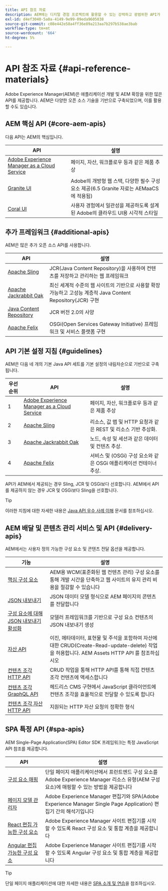 ```yaml
---
title: API 참조 자료
description: AEM에는 디지털 경험 프로젝트에 활용할 수 있는 강력하고 광범위한 API가 있습니다.
exl-id: d4ef3040-5a0a-4149-9e99-09eda9605038
source-git-commit: c08e442e58a4ff36e89a213aa7b297b538ae3bab
workflow-type: tm+mt
source-wordcount: '664'
ht-degree: 5%

---
```


# API 참조 자료 {#api-reference-materials}

Adobe Experience Manager(AEM)은 애플리케이션 개발 및 AEM 확장을 위한 많은 API를 제공합니다. AEM은 다양한 오픈 소스 기술을 기반으로 구축되었으며, 이를 활용할 수도 있습니다.

## AEM 핵심 API {#core-aem-apis}

다음 API는 AEM의 핵심입니다.

| API | 설명 |
|---|---|
| [Adobe Experience Manager as a Cloud Service](https://www.adobe.io/experience-manager/reference-materials/cloud-service/javadoc/index.html) | 페이지, 자산, 워크플로우 등과 같은 제품 추상 |
| [Granite UI](https://helpx.adobe.com/experience-manager/6-5/sites/developing/using/reference-materials/granite-ui/api/jcr_root/libs/granite/ui/index.html#) | Adobe의 개방형 웹 스택, 다양한 필수 구성 요소 제공(6.5 Granite 자료는 AEMaaCS에 적용됨) |
| [Coral UI](https://opensource.adobe.com/coral-spectrum/documentation/) | 사용자 경험에서 일관성을 제공하도록 설계된 Adobe의 클라우드 UI용 시각적 스타일 |

<!---
|Editor core JavaScript API reference|Provides all the base objects and concepts to support authoring of content resources|
--->

## 추가 프레임워크 {#additional-apis}

AEM은 많은 추가 오픈 소스 API를 사용합니다.

| API | 설명 |
|---|---|
| [Apache Sling](https://sling.apache.org/apidocs/sling11/) | JCR(Java Content Repository)을 사용하여 컨텐츠를 저장하고 관리하는 웹 프레임워크 |
| [Apache Jackrabbit Oak](http://jackrabbit.apache.org/oak/docs/oak_api/overview.html) | 최신 세계적 수준의 웹 사이트의 기반으로 사용할 확장 가능하고 고성능 계층적 Java Content Repository(JCR) 구현 |
| [Java Content Repository](https://www.adobe.io/experience-manager/reference-materials/spec/javax.jcr/javadocs/jcr-2.0/index.html) | JCR 버전 2.0의 사양 |
| [Apache Felix](https://felix.apache.org) | OSGi(Open Services Gateway Initiative) 프레임워크 및 서비스 플랫폼 구현 |

## API 기본 설정 지침 {#guidelines}

AEM은 다음 네 개의 기본 Java API 세트를 기본 설정의 내림차순으로 기반으로 구축됩니다.

| 우선 순위 | API | 설명 |
|---|---|---|
| 1 | [Adobe Experience Manager as a Cloud Service](https://www.adobe.io/experience-manager/reference-materials/cloud-service/javadoc/index.html) | 페이지, 자산, 워크플로우 등과 같은 제품 추상 |
| 2 | [Apache Sling](https://sling.apache.org/apidocs/sling11/) | 리소스, 값 맵 및 HTTP 요청과 같은 REST 및 리소스 기반 추상화. |
| 3 | [Apache Jackrabbit Oak](http://jackrabbit.apache.org/oak/docs/oak_api/overview.html) | 노드, 속성 및 세션과 같은 데이터 및 컨텐츠 추상. |
| 4 | [Apache Felix](https://felix.apache.org/) | 서비스 및 (OSGi) 구성 요소와 같은 OSGi 애플리케이션 컨테이너 추상. |

API가 AEM에서 제공되는 경우 Sling, JCR 및 OSGi보다 선호합니다. AEM에서 API를 제공하지 않는 경우 JCR 및 OSGi보다 Sling을 선호합니다.

>[!TIP]
>
>이러한 지침에 대한 자세한 내용은 [Java API 우수 사례 이해](https://experienceleague.adobe.com/docs/experience-manager-learn/foundation/development/understand-java-api-best-practices.html) 문서를 참조하십시오.

## AEM 배달 및 콘텐츠 관리 서비스 및 API {#delivery-apis}

AEM에서는 사용자 정의 가능한 구성 요소 및 콘텐츠 전달 옵션을 제공합니다.

| 기능 | 설명 |
|---|---|
| [핵심 구성 요소](https://experienceleague.adobe.com/docs/experience-manager-core-components/using/introduction.html?lang=ko-KR) | AEM용 WCM(표준화된 웹 컨텐츠 관리) 구성 요소를 통해 개발 시간을 단축하고 웹 사이트의 유지 관리 비용을 절감할 수 있습니다 |
| [JSON 내보내기](/help/implementing/developing/components/json-exporter.md) | JSON 데이터 모델 형식으로 AEM 페이지의 콘텐츠를 전달합니다 |
| [구성 요소에 대해 JSON 내보내기 활성화](/help/implementing/developing/components/enabling-json-exporter.md) | 모델러 프레임워크를 기반으로 구성 요소 컨텐츠의 JSON 내보내기 생성 |
| [자산 API](/help/assets/mac-api-assets.md) | 이진, 메타데이터, 표현물 및 주석을 포함하여 자산에 대한 CRUD(Create-Read-update-delete) 작업을 허용합니다. AEM Assets HTTP API 를 참조하십시오 |
| [컨텐츠 조각 HTTP API](/help/assets/content-fragments/assets-api-content-fragments.md) | CRUD 작업을 통해 HTTP API를 통해 직접 컨텐츠 조각 컨텐츠에 액세스합니다 |
| [컨텐츠 조각 GraphQL API](/help/assets/content-fragments/graphql-api-content-fragments.md) | 헤드리스 CMS 구현에서 JavaScript 클라이언트에 컨텐츠 조각을 효율적으로 전달할 수 있도록 합니다 |
| [컨텐츠 조각 자산 HTTP API](https://experienceleague.adobe.com/docs/experience-manager-cloud-service/assets/admin/mac-api-assets.html) | 지원되는 HTTP 자산 요청의 정확한 형식 |

## SPA 특정 API {#spa-apis}

AEM Single-Page Application(SPA) Editor SDK 프레임워크는 특정 JavaScript API 참조를 제공합니다.

| API | 설명 |
|---|---|
| [구성 요소 매핑](https://www.npmjs.com/package/@adobe/aem-spa-component-mapping) | 단일 페이지 애플리케이션에서 프런트엔드 구성 요소를 Adobe Experience Manager 리소스 유형(AEM 구성 요소)에 매핑할 수 있는 방법을 제공합니다 |
| [페이지 모델 관리자](https://www.npmjs.com/package/@adobe/aem-spa-page-model-manager) | Adobe Experience Manager 편집기와 SPA(Adobe Experience Manager Single Page Application) 편집기 간의 해석기입니다 |
| [React 편집 가능한 구성 요소](https://www.npmjs.com/package/@adobe/aem-react-editable-components) | Adobe Experience Manager 사이트 편집기를 시작할 수 있도록 React 구성 요소 및 통합 계층을 제공합니다 |
| [Angular 편집 가능한 구성 요소](https://www.npmjs.com/package/@adobe/aem-angular-editable-components) | Adobe Experience Manager 사이트 편집기를 시작할 수 있도록 Angular 구성 요소 및 통합 계층을 제공합니다 |

>[!TIP]
>
>단일 페이지 애플리케이션에 대한 자세한 내용은 [SPA 소개 및 연습](/help/implementing/developing/hybrid/introduction.md)을 참조하십시오.
